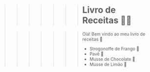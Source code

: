 >>>>>>> # Livro de Receitas :man_cook:
>
>>>>>>>  Olá! Bem vindo ao meu livro de receitas :wave:
>>>>>>> - Strogonoffe de Frango :chicken:
>>>>>>> - Pavê :cake:
>>>>>>> - Musse de Chocolate :chocolate_bar:
>>>>>>> - Musse de Limão 🍋
